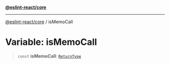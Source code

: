 [**@eslint-react/core**](../README.md)

***

[@eslint-react/core](../README.md) / isMemoCall

# Variable: isMemoCall

> `const` **isMemoCall**: [`ReturnType`](../@eslint-react/namespaces/isReactAPICall/type-aliases/ReturnType.md)
